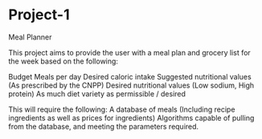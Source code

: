 # Project-1
Meal Planner

This project aims to provide the user with a meal plan and grocery list for the week based on the following:

  Budget
  Meals per day
  Desired caloric intake
  Suggested nutritional values (As prescribed by the CNPP)
  Desired nutritional values (Low sodium, High protein)
  As much diet variety as permissible / desired
  
This will require the following:
  A database of meals (Including recipe ingredients as well as prices for ingredients)
  Algorithms capable of pulling from the database, and meeting the parameters required. 
